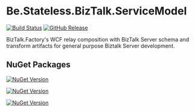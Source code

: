 ﻿# Be.Stateless.BizTalk.ServiceModel

[![Build Status](https://dev.azure.com/icraftsoftware/be.stateless/_apis/build/status/Be.Stateless.BizTalk.ServiceModel%20Manual%20Release?branchName=master)](https://dev.azure.com/icraftsoftware/be.stateless/_build/latest?definitionId=65&branchName=master)
[![GitHub Release](https://img.shields.io/github/v/release/icraftsoftware/Be.Stateless.BizTalk.ServiceModel?label=Release)](https://github.com/icraftsoftware/Be.Stateless.BizTalk.ServiceModel/releases/latest)

BizTalk.Factory's WCF relay composition with BizTalk Server schema and transform artifacts for general purpose Biztalk Server development.

## NuGet Packages

[![NuGet Version](https://img.shields.io/nuget/v/Be.Stateless.BizTalk.ServiceModel.svg?label=Be.Stateless.BizTalk.ServiceModel&style=flat)](https://www.nuget.org/packages/Be.Stateless.BizTalk.ServiceModel/)

[![NuGet Version](https://img.shields.io/nuget/v/Be.Stateless.BizTalk.ServiceModel.Unit.svg?label=Be.Stateless.BizTalk.ServiceModel.Unit&style=flat)](https://www.nuget.org/packages/Be.Stateless.BizTalk.ServiceModel.Unit/)

[![NuGet Version](https://img.shields.io/nuget/v/Be.Stateless.BizTalk.ServiceModel.NUnit.svg?label=Be.Stateless.BizTalk.ServiceModel.NUnit&style=flat)](https://www.nuget.org/packages/Be.Stateless.BizTalk.ServiceModel.NUnit/)
